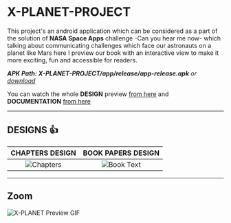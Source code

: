 # X-PLANET-PROJECT
This project's an android application which can be considered as a part of the solution of **NASA Space Apps** challenge -Can you hear me now- which talking about communicating challenges which face our astronauts on a planet like Mars here I preview our book with an interactive view to make it more exciting, fun and accessible for readers.

***APK Path: X-PLANET-PROJECT/app/release/app-release.apk*** *or [download](https://drive.google.com/file/d/1gWj6cH3aFRsptRSNw9assH63Ewdn2fbT/view?usp=sharing)*

You can watch the whole **DESIGN** preview [from here](https://drive.google.com/file/d/1z6pzZNh7Me_xYI0isWNdI_NJref8pFpK/view?usp=sharing) and **DOCUMENTATION** [from here](https://drive.google.com/file/d/1y5pEAAtX1uJ0ucZyANGwuxuPADz67FWp/view?usp=sharing)

------
## DESIGNS :+1:

 **CHAPTERS DESIGN**            |   **BOOK PAPERS DESIGN**
:-------------------------:|:-------------------------:
![Chapters](https://user-images.githubusercontent.com/31800978/95002410-ea2d2e80-05d3-11eb-92f0-1c2f84db8400.gif)|  ![Book Text](https://user-images.githubusercontent.com/31800978/95002424-1d6fbd80-05d4-11eb-9ad4-114d422742fd.gif) 
------

## Zoom
![X-PLANET Preview GIF](https://user-images.githubusercontent.com/31800978/95002057-4a21d600-05d0-11eb-998a-a851b66c78bf.gif)
